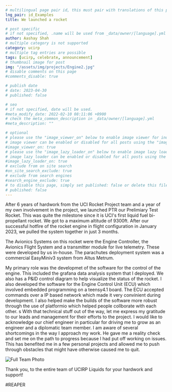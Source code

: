 ```yaml
---
# multilingual page pair id, this must pair with translations of this page. (This name must be unique)
lng_pair: id_Examples
title: We launched a rocket

# post specific
# if not specified, .name will be used from _data/owner/[language].yml
author: Aashay Shah
# multiple category is not supported
category: ucirp
# multiple tag entries are possible
tags: [ucirp, celebrate, announcement]
# thumbnail image for post
img: "/assets/img/projects/Engine2.jpg"
# disable comments on this page
#comments_disable: true

# publish date
# date: 2023-04-30
# published: false

# seo
# if not specified, date will be used.
#meta_modify_date: 2022-02-10 08:11:06 +0900
# check the meta_common_description in _data/owner/[language].yml
#meta_description: ""

# optional
# please use the "image_viewer_on" below to enable image viewer for individual pages or posts (_posts/ or [language]/_posts folders).
# image viewer can be enabled or disabled for all posts using the "image_viewer_posts: true" setting in _data/conf/main.yml.
#image_viewer_on: true
# please use the "image_lazy_loader_on" below to enable image lazy loader for individual pages or posts (_posts/ or [language]/_posts folders).
# image lazy loader can be enabled or disabled for all posts using the "image_lazy_loader_posts: true" setting in _data/conf/main.yml.
#image_lazy_loader_on: true
# exclude from on site search
#on_site_search_exclude: true
# exclude from search engines
#search_engine_exclude: true
# to disable this page, simply set published: false or delete this file
# published: false
---
```


After 6 years of hardwork from the UCI Rocket Project team and a year of my own
involvement in the project, we launched PTR our Prelimiary Test Rocket. This was quite the milestone 
since it is UCI's first liquid fuel bi-propellant rocket. We got to a maximum altitude of
9300ft. After our successful hotfire of the rocket engine in flight configuration in January
2023, we pulled the system together in just 3 months.

The Avionics Systems on this rocket were the Engine Controller, the Avionics Flight System
and a transmitter module for live telemetry. These were developed by us in-house.
The parachutes deployment system was a commercial EasyMiniv3 system from Altus Metrum.

My primary role was the developmet of the software for the control of the engine. This included the
grafana data analysis system that I deployed. We also has a P&ID control diagram to help
visualize the status of the rocket. I also developed the software for the Engine Control Unit (ECU)
which involved embedded programming on a teensy4.1 board. The ECU accepted commands over a IP based 
network which made it very convinient during development. I also helped make the builds of the 
software more robust through the use of platformio which helped people collborate with each other.
s
With that technical stuff out of the way, let me express my gratitude to our leads and management for their efforts to the project. I would like to acknowledge our chief engineer in particular for driving me to grow as an engineer and a diplomatic team member. I am aware of several shortcomings in the way I approach my work. He gave me a reality check and set me on the path to progress because I had put off working on issues. This has benefited me in a few personal projects and allowed me to push through obstacles that might have otherwise caused me to quit.

![Full Team Photo](/assets/img/projects/LaunchTeamPicFinal.jpg)

Thank you, to the entire team of UCIRP Liquids for your hardwork and support!

#REAPER